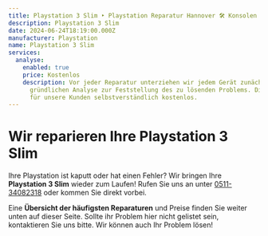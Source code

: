 ```yaml
---
title: Playstation 3 Slim ‣ Playstation Reparatur Hannover 🛠️ Konsolen Werkstatt
description: Playstation 3 Slim
date: 2024-06-24T18:19:00.000Z
manufacturer: Playstation
name: Playstation 3 Slim
services:
  analyse:
    enabled: true
    price: Kostenlos
    description: Vor jeder Reparatur unterziehen wir jedem Gerät zunächst einer
      gründlichen Analyse zur Feststellung des zu lösenden Problems. Diese ist
      für unsere Kunden selbstverständlich kostenlos.
---
```

# Wir reparieren Ihre Playstation 3 Slim

Ihre Playstation ist kaputt oder hat einen Fehler? Wir bringen Ihre **Playstation 3 Slim** wieder zum Laufen! Rufen Sie uns an unter [0511-34082318](tel:051134082318) oder kommen Sie direkt vorbei.

Eine **Übersicht der häufigsten Reparaturen** und Preise finden Sie weiter unten auf dieser Seite. Sollte ihr Problem hier nicht gelistet sein, kontaktieren Sie uns bitte. Wir können auch Ihr Problem lösen!

